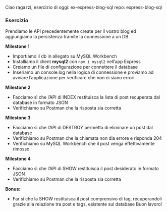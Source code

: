 Ciao ragazzi,
 esercizio di oggi: ex-express-blog-sql
 repo: express-blog-sql

 ### Esercizio
 Prendiamo le API precedentemente create per il vostro blog ed aggiungiamo la persistenza tramite la connessione a un DB

 **Milestone 1**
 - Importiamo il db in allegato su MySQL Workbench
 - Installiamo il client **mysql2** con `npm i mysql2` nell’app Express
 - Creiamo un file di configurazione per connettere il database
 - Inseriamo un console.log nella logica di connessione e proviamo ad avviare l’applicazione per verificare che non ci siano errori.

 **Milestone 2**
 - Facciamo sì che l’API di INDEX restituisca la lista di post recuperata dal database in formato JSON
 - Verifichiamo su Postman che la risposta sia corretta

 **Milestone 3**
 - Facciamo sì che l’API di DESTROY permetta di eliminare un post dal database
 - Verifichiamo su Postman che la chiamata non dia errore e risponda 204
 - Verifichiamo su MySQL Workbench che il post venga effettivamente rimosso

 **Milestone 4**
 - Facciamo sì che l’API di SHOW restituisca il post desiderato in formato JSON
 - Verifichiamo su Postman che la risposta sia corretta
 
 **Bonus:**
 - Far sì che la SHOW restituisca il post comprensivo di tag, recuperandoli grazie alla relazione tra post e tags, esistente sul database
 Buon lavoro!